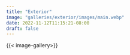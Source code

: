 ```yaml
---
title: "Exterior"
image: "galleries/exterior/images/main.webp"
date: 2022-11-12T11:15:21-08:00
draft: false
---
```


{{< image-gallery>}}
